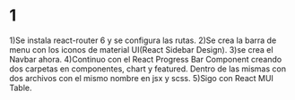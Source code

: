 # 1
  1)Se instala react-router 6 y se configura las rutas. 
  2)Se crea la barra de menu con los iconos de material UI(React Sidebar Design).
  3)se crea el Navbar ahora.
  4)Continuo con el React Progress Bar Component creando dos carpetas en componentes, chart y featured. Dentro de las mismas con dos archivos con el mismo nombre en jsx y scss.
  5)Sigo con  React MUI Table.

  
